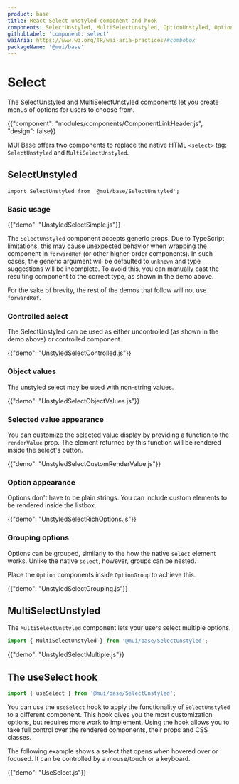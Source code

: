 ```yaml
---
product: base
title: React Select unstyled component and hook
components: SelectUnstyled, MultiSelectUnstyled, OptionUnstyled, OptionGroupUnstyled
githubLabel: 'component: select'
waiAria: https://www.w3.org/TR/wai-aria-practices/#combobox
packageName: '@mui/base'
---
```


# Select

<p class="description">The SelectUnstyled and MultiSelectUnstyled components let you create menus of options for users to choose from.</p>

{{"component": "modules/components/ComponentLinkHeader.js", "design": false}}

MUI Base offers two components to replace the native HTML `<select>` tag: `SelectUnstyled` and `MultiSelectUnstyled`.

## SelectUnstyled

```tsx
import SelectUnstyled from '@mui/base/SelectUnstyled';
```

### Basic usage

{{"demo": "UnstyledSelectSimple.js"}}

The `SelectUnstyled` component accepts generic props.
Due to TypeScript limitations, this may cause unexpected behavior when wrapping the component in `forwardRef` (or other higher-order components).
In such cases, the generic argument will be defaulted to `unknown` and type suggestions will be incomplete.
To avoid this, you can manually cast the resulting component to the correct type, as shown in the demo above.

For the sake of brevity, the rest of the demos that follow will not use `forwardRef`.

### Controlled select

The SelectUnstyled can be used as either uncontrolled (as shown in the demo above) or controlled component.

{{"demo": "UnstyledSelectControlled.js"}}

### Object values

The unstyled select may be used with non-string values.

{{"demo": "UnstyledSelectObjectValues.js"}}

### Selected value appearance

You can customize the selected value display by providing a function to the `renderValue` prop.
The element returned by this function will be rendered inside the select's button.

{{"demo": "UnstyledSelectCustomRenderValue.js"}}

### Option appearance

Options don't have to be plain strings.
You can include custom elements to be rendered inside the listbox.

{{"demo": "UnstyledSelectRichOptions.js"}}

### Grouping options

Options can be grouped, similarly to the how the native `select` element works.
Unlike the native `select`, however, groups can be nested.

Place the `Option` components inside `OptionGroup` to achieve this.

{{"demo": "UnstyledSelectGrouping.js"}}

## MultiSelectUnstyled

The `MultiSelectUnstyled` component lets your users select multiple options.

```js
import { MultiSelectUnstyled } from '@mui/base/SelectUnstyled';
```

{{"demo": "UnstyledSelectMultiple.js"}}

## The useSelect hook

```js
import { useSelect } from '@mui/base/SelectUnstyled';
```

You can use the `useSelect` hook to apply the functionality of `SelectUnstyled` to a different component.
This hook gives you the most customization options, but requires more work to implement.
Using the hook allows you to take full control over the rendered components, their props and CSS classes.

The following example shows a select that opens when hovered over or focused.
It can be controlled by a mouse/touch or a keyboard.

{{"demo": "UseSelect.js"}}
